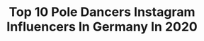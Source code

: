 ---
title: Top 10 Pole Dancers Instagram Influencers In Germany In 2020
description: >-
  Find top pole dancers Instagram influencers in Germany in 2020. Most popular hashtags: #poledance #polefitness #stayhome #backbend.
platform: Instagram
profiles:
  - username: "lenanella"
    fullname: >-
      Lena Katharina 🌸
    location: "Germany"
    followers: 5127
    engagement: 843
    commentsToLikes: 0.017258
    id: ckaozzgvko3xx0i78hdzbqdch
    verified: false
    hashtags: "#holidayvibes, #deutschesreitpony, #lastyear, #mexico"
  - username: "yatzinkosom"
    fullname: >-
      Yatzin Kosom
    location: "Germany"
    followers: 20414
    engagement: 265
    commentsToLikes: 0.035653
    id: ck6u2l1ewsf8i0j712zggoupx
    verified: false
    hashtags: "#balance, #19weekspregnant, #poleshapes, #polepose"
  - username: "kali.polephysique"
    fullname: >-
      Kali Roy
    location: "Germany"
    followers: 79836
    engagement: 584
    commentsToLikes: 0.014057
    id: ckap2l0i2zaon0i78v44bdxam
    verified: false
    hashtags: "#coronaphobia, #itsathing, #americannazi, #fuckhumanlife"
  - username: "pole_zerogravity_mia"
    fullname: >-
      POLE ARTIST - M I A  L A N G
    location: "Germany"
    followers: 35905
    engagement: 197
    commentsToLikes: 0.028265
    id: ck55pss4gbas40i11rji1ja41
    verified: false
    hashtags: "#loveyourself, #neverstoplearning, #pdhelix, #ellevateyourself"
  - username: "veronicafritsch_"
    fullname: >-
      ⚜️𝓥𝓮𝓻𝓸𝓷𝓲𝓬𝓪 𝓕𝓻𝓲𝓽𝓼𝓬𝓱⚜️
    location: "Germany"
    followers: 9913
    engagement: 572
    commentsToLikes: 0.030457
    id: ck8t3dj012uun0j787b4dte23
    verified: false
    hashtags: "#polishartist, #spain, #wroclaw, #sexylady"
  - username: "lisanatalina"
    fullname: >-
      Lisa Natalina Marcelli
    location: "Germany"
    followers: 9767
    engagement: 443
    commentsToLikes: 0.004803
    id: ck5hhdm057oix0i1126ztnvcl
    verified: false
    hashtags: "#35mmfilm, #staysafe, #poledancer, #stayhome"
  - username: "lorenzholder"
    fullname: >-
      Lorenz Holder
    location: "Germany"
    followers: 21273
    engagement: 611
    commentsToLikes: 0.012007
    id: ck55jqgssxk4o0i11uuprcgf7
    verified: false
    hashtags: "#got, #berlin, #hotshower, #ridingthrones"
  - username: "keycath"
    fullname: >-
      Key Cath
    location: "Germany"
    followers: 47496
    engagement: 167
    commentsToLikes: 0.080573
    id: ck8t32q8x1mgl0j78jsv696ug
    verified: false
    hashtags: "#latexfashion, #fashionista, #walk, #abendessen"
  - username: "brennanfigari"
    fullname: >-
      Brennan Figari
    location: "Germany"
    followers: 14410
    engagement: 709
    commentsToLikes: 0.023185
    id: ck5chx9kyrmnc0i11hczodt94
    verified: false
    hashtags: "#cirque, #silkslove, #poledancersofig, #sunshine"
  - username: "regulardebbie"
    fullname: >-
      DEBBIE
    location: "Germany"
    followers: 4024
    engagement: 1284
    commentsToLikes: 0.049596
    id: ckap34veo1knf0i7889dddsu5
    verified: false
    hashtags: "#streetworkout, #handbalancer, #womenwhoexplore, #handstanding"
---